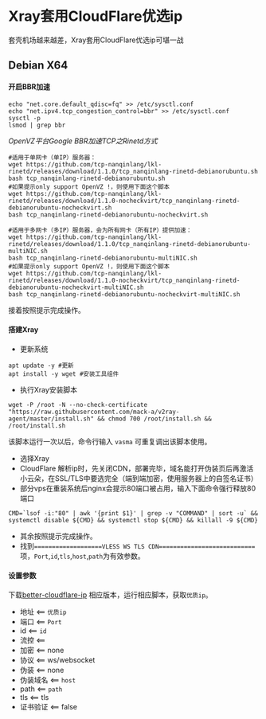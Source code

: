 # Xray套用CloudFlare优选ip

套壳机场越来越差，Xray套用CloudFlare优选ip可堪一战
## Debian X64
#### 开启BBR加速

```shell
echo "net.core.default_qdisc=fq" >> /etc/sysctl.conf
echo "net.ipv4.tcp_congestion_control=bbr" >> /etc/sysctl.conf
sysctl -p
lsmod | grep bbr
```
 *OpenVZ平台Google BBR加速TCP之Rinetd方式*
```shell
#适用于单网卡（单IP）服务器：
wget https://github.com/tcp-nanqinlang/lkl-rinetd/releases/download/1.1.0/tcp_nanqinlang-rinetd-debianorubuntu.sh
bash tcp_nanqinlang-rinetd-debianorubuntu.sh
#如果提示only support OpenVZ !，则使用下面这个脚本
wget https://github.com/tcp-nanqinlang/lkl-rinetd/releases/download/1.1.0-nocheckvirt/tcp_nanqinlang-rinetd-debianorubuntu-nocheckvirt.sh
bash tcp_nanqinlang-rinetd-debianorubuntu-nocheckvirt.sh
```
```shell
#适用于多网卡（多IP）服务器，会为所有网卡（所有IP）提供加速：
wget https://github.com/tcp-nanqinlang/lkl-rinetd/releases/download/1.1.0/tcp_nanqinlang-rinetd-debianorubuntu-multiNIC.sh
bash tcp_nanqinlang-rinetd-debianorubuntu-multiNIC.sh
#如果提示only support OpenVZ !，则使用下面这个脚本
wget https://github.com/tcp-nanqinlang/lkl-rinetd/releases/download/1.1.0-nocheckvirt/tcp_nanqinlang-rinetd-debianorubuntu-nocheckvirt-multiNIC.sh
bash tcp_nanqinlang-rinetd-debianorubuntu-nocheckvirt-multiNIC.sh
```
接着按照提示完成操作。
#### 搭建Xray
* 更新系统
```shell
apt update -y #更新
apt install -y wget #安装工具组件
```
* 执行Xray安装脚本
```shell
wget -P /root -N --no-check-certificate "https://raw.githubusercontent.com/mack-a/v2ray-agent/master/install.sh" && chmod 700 /root/install.sh && /root/install.sh
```
该脚本运行一次以后，命令行输入 `vasma` 可重复调出该脚本使用。
* 选择Xray
* CloudFlare 解析ip时，先关闭CDN，部署完毕，域名能打开伪装页后再激活小云朵，在SSL/TLS中要选完全（端到端加密，使用服务器上的自签名证书）
* 部分vps在重装系统后nginx会提示80端口被占用，输入下面命令强行释放80端口
```shell
CMD=`lsof -i:"80" | awk '{print $1}' | grep -v "COMMAND" | sort -u` && systemctl disable ${CMD} && systemctl stop ${CMD} && killall -9 ${CMD}
```
* 其余按照提示完成操作。
* 找到`===================VLESS WS TLS CDN===========================`项，`Port`,`id`,`tls`,`host`,`path`为有效参数。
#### 设置参数
下载[better-cloudflare-ip](https://github.com/badafans/better-cloudflare-ip) 相应版本，运行相应脚本，获取`优质ip`。
* 地址        <==     `优质ip`
* 端口        <==     `Port`
* id          <==     `id`
* 流控        <==      
* 加密        <==      none
* 协议        <==      ws/websocket 
* 伪装        <==       none
* 伪装域名    <==         `host`
* path       <==          `path`
* tls        <==      tls
* 证书验证    <==        false

